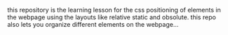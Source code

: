 this repository is the learning lesson for the css positioning of elements in the webpage using the layouts like relative static and obsolute. this repo also lets you organize different elements on the webpage...

